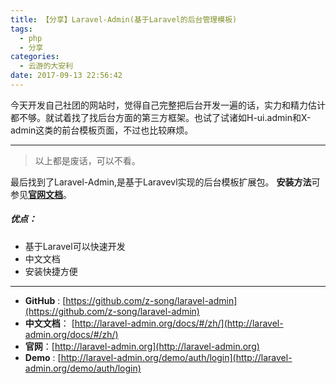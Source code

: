 ```yaml
---
title: 【分享】Laravel-Admin(基于Laravel的后台管理模板)
tags:
  - php
  - 分享
categories:
  - 云游的大安利
date: 2017-09-13 22:56:42
---
```


今天开发自己社团的网站时，觉得自己完整把后台开发一遍的话，实力和精力估计都不够。就试着找了找后台方面的第三方框架。也试了试诸如H-ui.admin和X-admin这类的前台模板页面，不过也比较麻烦。

* * *
> 以上都是废话，可以不看。

最后找到了Laravel-Admin,是基于Laravevl实现的后台模板扩展包。
**安装方法**可参见[**官网文档**](http://laravel-admin.org/docs/#/zh/)。

##### **优点：**

*   基于Laravel可以快速开发
*   中文文档
*   安装快捷方便

* * *

*   **GitHub** : [https://github.com/z-song/laravel-admin](https://github.com/z-song/laravel-admin)
*   **中文文档**： [http://laravel-admin.org/docs/#/zh/](http://laravel-admin.org/docs/#/zh/)
*   **官网**：[http://laravel-admin.org](http://laravel-admin.org)
*   **Demo** : [http://laravel-admin.org/demo/auth/login](http://laravel-admin.org/demo/auth/login)